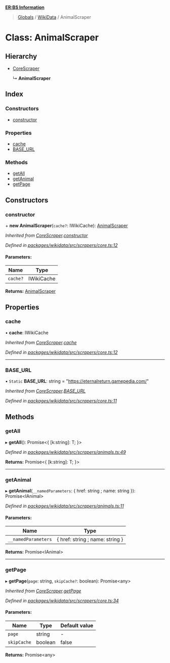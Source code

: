 **[ER:BS Information](../README.md)**

> [Globals](../globals.md) / [WikiData](../modules/wikidata.md) / AnimalScraper

# Class: AnimalScraper

## Hierarchy

* [CoreScraper](wikidata.corescraper.md)

  ↳ **AnimalScraper**

## Index

### Constructors

* [constructor](wikidata.animalscraper.md#constructor)

### Properties

* [cache](wikidata.animalscraper.md#cache)
* [BASE\_URL](wikidata.animalscraper.md#base_url)

### Methods

* [getAll](wikidata.animalscraper.md#getall)
* [getAnimal](wikidata.animalscraper.md#getanimal)
* [getPage](wikidata.animalscraper.md#getpage)

## Constructors

### constructor

\+ **new AnimalScraper**(`cache?`: IWikiCache): [AnimalScraper](wikidata.animalscraper.md)

*Inherited from [CoreScraper](wikidata.corescraper.md).[constructor](wikidata.corescraper.md#constructor)*

*Defined in [packages/wikidata/src/scrapers/core.ts:12](https://github.com/PaulEndri/eternal-return-project/blob/6cfa1d0/packages/wikidata/src/scrapers/core.ts#L12)*

#### Parameters:

Name | Type |
------ | ------ |
`cache?` | IWikiCache |

**Returns:** [AnimalScraper](wikidata.animalscraper.md)

## Properties

### cache

•  **cache**: IWikiCache

*Inherited from [CoreScraper](wikidata.corescraper.md).[cache](wikidata.corescraper.md#cache)*

*Defined in [packages/wikidata/src/scrapers/core.ts:12](https://github.com/PaulEndri/eternal-return-project/blob/6cfa1d0/packages/wikidata/src/scrapers/core.ts#L12)*

___

### BASE\_URL

▪ `Static` **BASE\_URL**: string = "https://eternalreturn.gamepedia.com/"

*Inherited from [CoreScraper](wikidata.corescraper.md).[BASE_URL](wikidata.corescraper.md#base_url)*

*Defined in [packages/wikidata/src/scrapers/core.ts:11](https://github.com/PaulEndri/eternal-return-project/blob/6cfa1d0/packages/wikidata/src/scrapers/core.ts#L11)*

## Methods

### getAll

▸ **getAll**(): Promise<{ [k:string]: T;  }\>

*Defined in [packages/wikidata/src/scrapers/animals.ts:49](https://github.com/PaulEndri/eternal-return-project/blob/6cfa1d0/packages/wikidata/src/scrapers/animals.ts#L49)*

**Returns:** Promise<{ [k:string]: T;  }\>

___

### getAnimal

▸ **getAnimal**(`__namedParameters`: { href: string ; name: string  }): Promise<IAnimal\>

*Defined in [packages/wikidata/src/scrapers/animals.ts:11](https://github.com/PaulEndri/eternal-return-project/blob/6cfa1d0/packages/wikidata/src/scrapers/animals.ts#L11)*

#### Parameters:

Name | Type |
------ | ------ |
`__namedParameters` | { href: string ; name: string  } |

**Returns:** Promise<IAnimal\>

___

### getPage

▸ **getPage**(`page`: string, `skipCache?`: boolean): Promise<any\>

*Inherited from [CoreScraper](wikidata.corescraper.md).[getPage](wikidata.corescraper.md#getpage)*

*Defined in [packages/wikidata/src/scrapers/core.ts:34](https://github.com/PaulEndri/eternal-return-project/blob/6cfa1d0/packages/wikidata/src/scrapers/core.ts#L34)*

#### Parameters:

Name | Type | Default value |
------ | ------ | ------ |
`page` | string | - |
`skipCache` | boolean | false |

**Returns:** Promise<any\>
